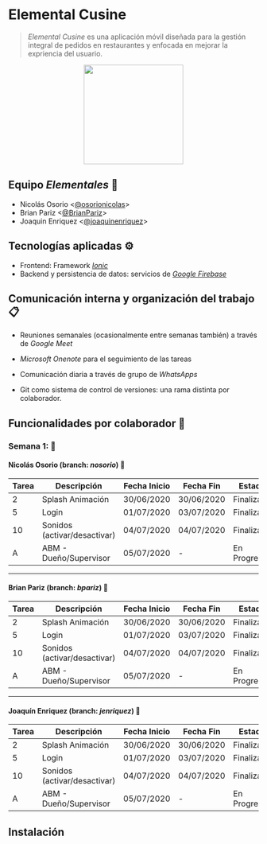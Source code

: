# Elemental Cusine

> *Elemental Cusine* es una aplicación móvil diseñada para la gestión integral de pedidos en restaurantes y enfocada en mejorar la expriencia del usuario.

<p align="center">
<img src="https://i.ibb.co/DL6LxbL/icon-transp.png" height="200">

## Equipo *Elementales* :rocket:
* Nicolás Osorio <[@osorionicolas](https://github.com/osorionicolas "Nicolas Osorio")>
* Brian Pariz <[@BrianPariz](https://github.com/BrianPariz "Brian Pariz")>
* Joaquin Enriquez <[@joaquinenriquez](https://github.com/joaquinenriquez, "Joaquin Enriquez")>


## Tecnologías aplicadas :gear:
* Frontend: Framework [*Ionic*](https://ionicframework.com/ "Ionic")
* Backend y persistencia de datos: servicios de *[Google Firebase](https://firebase.google.com/ "Firebase")*

## Comunicación interna y organización del trabajo :clipboard:
* Reuniones semanales (ocasionalmente entre semanas también) a través de *Google Meet* 

* *Microsoft Onenote* para el seguimiento de las tareas

* Comunicación diaria a través de grupo de *WhatsApps*

* Git como sistema de control de versiones: una rama distinta por colaborador.

## Funcionalidades por colaborador :hammer:

### Semana 1:  :date:

#### Nicolás Osorio (branch: *nosorio*) :wolf:

| Tarea | Descripción | Fecha Inicio | Fecha Fin | Estado |
|---|---|---|---|---|
| 2 | Splash Animación | 30/06/2020 | 30/06/2020 | Finalizado |
| 5 | Login | 01/07/2020 | 03/07/2020 | Finalizado |
| 10| Sonidos (activar/desactivar) | 04/07/2020 | 04/07/2020 | Finalizado |
| A | ABM - Dueño/Supervisor | 05/07/2020 | - | En Progreso |

___

#### Brian Pariz (branch: *bpariz*) :tiger:

| Tarea | Descripción | Fecha Inicio | Fecha Fin | Estado |
|---|---|---|---|---|
| 2 | Splash Animación | 30/06/2020 | 30/06/2020 | Finalizado |
| 5 | Login | 01/07/2020 | 03/07/2020 | Finalizado |
| 10| Sonidos (activar/desactivar) | 04/07/2020 | 04/07/2020 | Finalizado |
| A | ABM - Dueño/Supervisor | 05/07/2020 | - | En Progreso |

___

#### Joaquín Enriquez (branch: *jenriquez*) :frog:

| Tarea | Descripción | Fecha Inicio | Fecha Fin | Estado |
|---|---|---|---|---|
| 2 | Splash Animación | 30/06/2020 | 30/06/2020 | Finalizado |
| 5 | Login | 01/07/2020 | 03/07/2020 | Finalizado |
| 10| Sonidos (activar/desactivar) | 04/07/2020 | 04/07/2020 | Finalizado |
| A | ABM - Dueño/Supervisor | 05/07/2020 | - | En Progreso |

## Instalación
